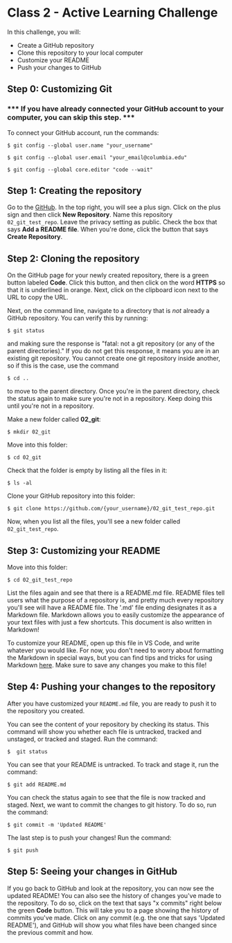 # Class 2 - Active Learning Challenge

In this challenge, you will: 

* Create a GitHub repository
* Clone this repository to your local computer
* Customize your README
* Push your changes to GitHub

## Step 0: Customizing Git

### *** If you have already connected your GitHub account to your computer, you can skip this step. ***

To connect your GitHub account, run the commands:
```
$ git config --global user.name "your_username"

$ git config --global user.email "your_email@columbia.edu"

$ git config --global core.editor "code --wait"
```

## Step 1: Creating the repository

Go to the [GitHub](https://github.com/). In the top right, you will see a plus sign. Click on the plus sign and then click **New Repository**. Name this repository `02_git_test_repo`. Leave the privacy setting as public. Check the box that says **Add a README file**. When you're done, click the button that says **Create Repository**. 

## Step 2: Cloning the repository

On the GitHub page for your newly created repository, there is a green button labeled **Code**. Click this button, and then click on the word **HTTPS** so that it is underlined in orange. Next, click on the clipboard icon next to the URL to copy the URL. 


Next, on the command line, navigate to a directory that is *not* already a GitHub repository. You can verify this by running:
```
$ git status
```
and making sure the response is "fatal: not a git repository (or any of the parent directories)." If you do not get this response, it means you are in an existing git repository. You cannot create one git repository inside another, so if this is the case, use the command
```
$ cd ..
```
to move to the parent directory. Once you're in the parent directory, check the status again to make sure you're not in a repository. Keep doing this until you're not in a repository.

Make a new folder called **02_git**:
```
$ mkdir 02_git
```
Move into this folder:
```
$ cd 02_git
```
Check that the folder is empty by listing all the files in it:
```
$ ls -al
```
Clone your GitHub repository into this folder:
```
$ git clone https://github.com/{your_username}/02_git_test_repo.git
```
Now, when you list all the files, you'll see a new folder called `02_git_test_repo`.

## Step 3: Customizing your README

Move into this folder:
```
$ cd 02_git_test_repo
```
List the files again and see that there is a README.md file. README files tell users what the purpose of a repository is, and pretty much every repository you'll see will have a README file. The '.md' file ending designates it as a Markdown file. Markdown allows you to easily customize the appearance of your text files with just a few shortcuts. This document is also written in Markdown!

To customize your README, open up this file in VS Code, and write whatever you would like. For now, you don't need to worry about formatting the Markdown in special ways, but you can find tips and tricks for using Markdown [here](https://www.markdownguide.org/cheat-sheet/). Make sure to save any changes you make to this file!

## Step 4: Pushing your changes to the repository

After you have customized your `README.md` file, you are ready to push it to the repository you created. 

You can see the content of your repository by checking its status. This command will show you whether each file is untracked, tracked and unstaged, or tracked and staged. Run the command:
```
$  git status
```
You can see that your README is untracked. To track and stage it, run the command:
```
$ git add README.md
```
You can check the status again to see that the file is now tracked and staged. Next, we want to commit the changes to git history. To do so, run the command:
```
$ git commit -m 'Updated README'
```

The last step is to push your changes! Run the command:
```
$ git push
```

## Step 5: Seeing your changes in GitHub

If you go back to GitHub and look at the repository, you can now see the updated README! You can also see the history of changes you've made to the repository. To do so, click on the text that says "x commits" right below the green **Code** button. This will take you to a page showing the history of commits you've made. Click on any commit (e.g. the one that says 'Updated README'), and GitHub will show you what files have been changed since the previous commit and how. 
